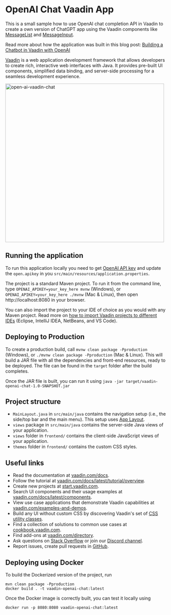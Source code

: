 # OpenAI Chat Vaadin App

This is a small sample how to use OpenAI chat completion API in Vaadin to
create a own version of ChatGPT app using the Vaadin components like [MessageList](https://vaadin.com/docs/latest/components/message-list) 
and [MessageInput](https://vaadin.com/docs/latest/components/message-input). 

Read more about how the application was built in this blog post: [Building a Chatbot in Vaadin with OpenAI](https://dev.to/samiekblad/happy-path-building-a-chatbot-in-vaadin-with-openai-4b8a)

[Vaadin](https://vaadin.com/flow) is a web application development framework that allows developers to 
create rich, interactive web interfaces with Java. It provides pre-built 
UI components, simplified data binding, and server-side processing for a 
seamless development experience.

<img width="494" alt="open-ai-vaadin-chat" src="https://user-images.githubusercontent.com/991105/231206982-35d9053e-9bed-4c16-b4a1-e462e79a9288.png">

## Running the application

To run this application locally you need to get [OpenAI API key](https://platform.openai.com/account/api-keys) and
update the `open.apikey` in you `src/main/resources/application.properties`.

The project is a standard Maven project. To run it from the command line,
type `OPENAI_APIKEY=your_key_here mvnw` (Windows), or `OPENAI_APIKEY=your_key_here ./mvnw` (Mac & Linux), then open
http://localhost:8080 in your browser.

You can also import the project to your IDE of choice as you would with any
Maven project. Read more on [how to import Vaadin projects to different IDEs](https://vaadin.com/docs/latest/guide/step-by-step/importing) (Eclipse, IntelliJ IDEA, NetBeans, and VS Code).

## Deploying to Production

To create a production build, call `mvnw clean package -Pproduction` (Windows),
or `./mvnw clean package -Pproduction` (Mac & Linux).
This will build a JAR file with all the dependencies and front-end resources,
ready to be deployed. The file can be found in the `target` folder after the build completes.

Once the JAR file is built, you can run it using
`java -jar target/vaadin-openai-chat-1.0-SNAPSHOT.jar`

## Project structure

- `MainLayout.java` in `src/main/java` contains the navigation setup (i.e., the
  side/top bar and the main menu). This setup uses
  [App Layout](https://vaadin.com/docs/components/app-layout).
- `views` package in `src/main/java` contains the server-side Java views of your application.
- `views` folder in `frontend/` contains the client-side JavaScript views of your application.
- `themes` folder in `frontend/` contains the custom CSS styles.

## Useful links

- Read the documentation at [vaadin.com/docs](https://vaadin.com/docs).
- Follow the tutorial at [vaadin.com/docs/latest/tutorial/overview](https://vaadin.com/docs/latest/tutorial/overview).
- Create new projects at [start.vaadin.com](https://start.vaadin.com/).
- Search UI components and their usage examples at [vaadin.com/docs/latest/components](https://vaadin.com/docs/latest/components).
- View use case applications that demonstrate Vaadin capabilities at [vaadin.com/examples-and-demos](https://vaadin.com/examples-and-demos).
- Build any UI without custom CSS by discovering Vaadin's set of [CSS utility classes](https://vaadin.com/docs/styling/lumo/utility-classes). 
- Find a collection of solutions to common use cases at [cookbook.vaadin.com](https://cookbook.vaadin.com/).
- Find add-ons at [vaadin.com/directory](https://vaadin.com/directory).
- Ask questions on [Stack Overflow](https://stackoverflow.com/questions/tagged/vaadin) or join our [Discord channel](https://discord.gg/MYFq5RTbBn).
- Report issues, create pull requests in [GitHub](https://github.com/vaadin).


## Deploying using Docker

To build the Dockerized version of the project, run

```
mvn clean package -Pproduction
docker build . -t vaadin-openai-chat:latest
```

Once the Docker image is correctly built, you can test it locally using

```
docker run -p 8080:8080 vaadin-openai-chat:latest
```

